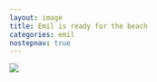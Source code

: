 ```yaml
---
layout: image
title: Emil is ready for the beach
categories: emil
nostepnav: true
---
```

![](/img/DSCF3651.jpg)


